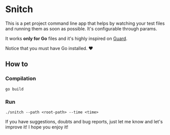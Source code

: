 # Snitch

This is a pet project command line app that helps by watching your test files and running them as soon as possible. It's configurable through params.

It works **only for Go** files and it's highly inspired on [Guard](https://github.com/guard/guard).

Notice that you must have Go installed. :heart:

## How to

### Compilation

`go build`

### Run

`./snitch --path <root-path> --time <time>`

If you have suggestions, doubts and bug reports, just let me know and let's improve it! I hope you enjoy it!
